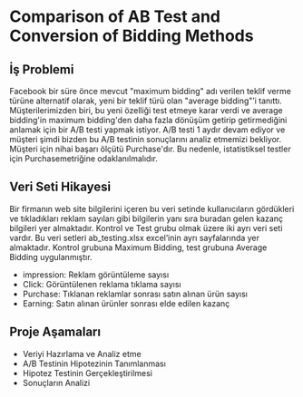 # Comparison of AB Test and Conversion of Bidding Methods


## İş Problemi


Facebook bir süre önce mevcut "maximum bidding" adı verilen teklif verme türüne alternatif olarak, yeni bir teklif türü olan "average bidding"’i tanıttı. Müşterilerimizden biri, bu yeni özelliği test etmeye karar verdi ve average bidding'in maximum bidding'den daha fazla dönüşüm getirip getirmediğini anlamak için bir A/B testi yapmak istiyor. A/B testi 1 aydır devam ediyor ve müşteri şimdi bizden bu A/B testinin sonuçlarını analiz etmemizi bekliyor. Müşteri için nihai başarı ölçütü Purchase'dır. Bu nedenle, istatistiksel testler için Purchasemetriğine odaklanılmalıdır.



## Veri Seti Hikayesi

Bir firmanın web site bilgilerini içeren bu veri setinde kullanıcıların gördükleri ve tıkladıkları reklam sayıları gibi bilgilerin yanı sıra buradan gelen kazanç bilgileri yer almaktadır. Kontrol ve Test grubu olmak üzere iki ayrı veri seti vardır. Bu veri setleri ab_testing.xlsx excel’inin ayrı sayfalarında yer almaktadır. Kontrol grubuna Maximum Bidding, test grubuna Average Bidding uygulanmıştır.

- impression: Reklam görüntüleme sayısı
- Click: Görüntülenen reklama tıklama sayısı
- Purchase: Tıklanan reklamlar sonrası satın alınan ürün sayısı
- Earning: Satın alınan ürünler sonrası elde edilen kazanç

## Proje Aşamaları

- Veriyi Hazırlama ve Analiz etme
- A/B Testinin Hipotezinin Tanımlanması
- Hipotez Testinin Gerçekleştirilmesi
- Sonuçların Analizi
